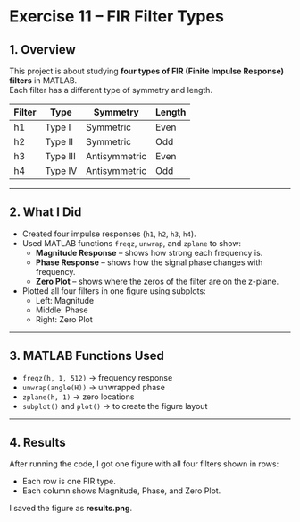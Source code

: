# Exercise 11 – FIR Filter Types

## 1. Overview
This project is about studying **four types of FIR (Finite Impulse Response) filters** in MATLAB.  
Each filter has a different type of symmetry and length.

| Filter | Type | Symmetry | Length |
|---------|------|-----------|---------|
| h1 | Type I | Symmetric | Even |
| h2 | Type II | Symmetric | Odd |
| h3 | Type III | Antisymmetric | Even |
| h4 | Type IV | Antisymmetric | Odd |

---

## 2. What I Did
- Created four impulse responses (`h1`, `h2`, `h3`, `h4`).
- Used MATLAB functions `freqz`, `unwrap`, and `zplane` to show:
  - **Magnitude Response** – shows how strong each frequency is.  
  - **Phase Response** – shows how the signal phase changes with frequency.  
  - **Zero Plot** – shows where the zeros of the filter are on the z-plane.
- Plotted all four filters in one figure using subplots:
  - Left: Magnitude  
  - Middle: Phase  
  - Right: Zero Plot  

---

## 3. MATLAB Functions Used
- `freqz(h, 1, 512)` → frequency response  
- `unwrap(angle(H))` → unwrapped phase  
- `zplane(h, 1)` → zero locations  
- `subplot()` and `plot()` → to create the figure layout

---

## 4. Results
After running the code, I got one figure with all four filters shown in rows:
- Each row is one FIR type.
- Each column shows Magnitude, Phase, and Zero Plot.

I saved the figure as **results.png**.

